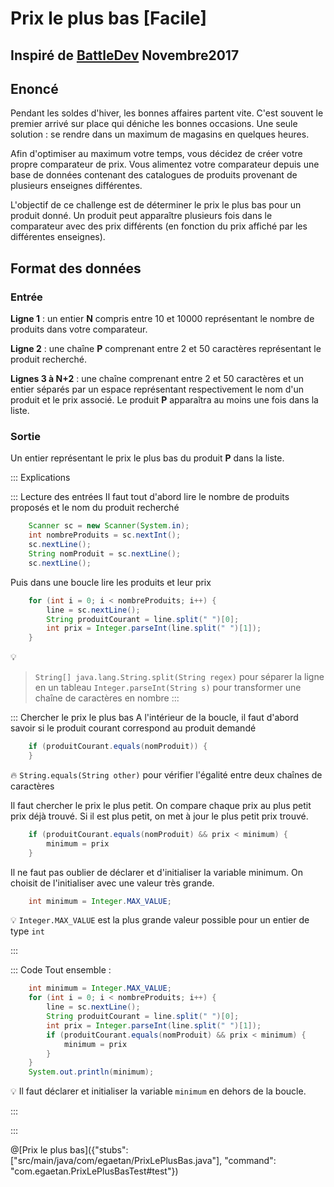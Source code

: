 # Prix le plus bas [Facile]

## Inspiré de [BattleDev](https://battledev.blogdumoderateur.com/) Novembre2017


## Enoncé

Pendant les soldes d'hiver, les bonnes affaires partent vite. C'est souvent le premier arrivé sur place qui déniche les bonnes occasions. Une seule solution : se rendre dans un maximum de magasins en quelques heures.

Afin d'optimiser au maximum votre temps, vous décidez de créer votre propre comparateur de prix. Vous alimentez votre comparateur depuis une base de données contenant des catalogues de produits provenant de plusieurs enseignes différentes.

L'objectif de ce challenge est de déterminer le prix le plus bas pour un produit donné. Un produit peut apparaître plusieurs fois dans le comparateur avec des prix différents (en fonction du prix affiché par les différentes enseignes).

## Format des données

### Entrée

**Ligne 1** : un entier **N** compris entre 10 et 10000 représentant le nombre de produits dans votre comparateur.

**Ligne 2** : une chaîne **P** comprenant entre 2 et 50 caractères représentant le produit recherché.

**Lignes 3 à N+2** : une chaîne comprenant entre 2 et 50 caractères et un entier séparés par un espace représentant respectivement le nom d'un produit et le prix associé. Le produit **P** apparaîtra au moins une fois dans la liste.

### Sortie
Un entier représentant le prix le plus bas du produit **P** dans la liste.


::: Explications

::: Lecture des entrées
Il faut tout d'abord lire le nombre de produits proposés et le nom du produit recherché
``` java
	Scanner sc = new Scanner(System.in);
	int nombreProduits = sc.nextInt();
	sc.nextLine();
	String nomProduit = sc.nextLine();
	sc.nextLine();
```

Puis dans une boucle lire les produits et leur prix
``` java
	for (int i = 0; i < nombreProduits; i++) {
		line = sc.nextLine();
		String produitCourant = line.split(" ")[0];
		int prix = Integer.parseInt(line.split(" ")[1]);
	}
```		

💡 
>`String[] java.lang.String.split(String regex)` pour séparer la ligne en un tableau
>`Integer.parseInt(String s)` pour transformer une chaîne de caractères en nombre
:::

::: Chercher le prix le plus bas
A l'intérieur de la boucle, il faut d'abord savoir si le produit courant correspond au produit demandé

``` java
	if (produitCourant.equals(nomProduit)) {
	}
```	

🔥 `String.equals(String other)` pour vérifier l'égalité entre deux chaînes de caractères

Il faut chercher le prix le plus petit.
On compare chaque prix au plus petit prix déjà trouvé.
Si il est plus petit, on met à jour le plus petit prix trouvé.

``` java
	if (produitCourant.equals(nomProduit) && prix < minimum) {
	    minimum = prix
	}
```	


Il ne faut pas oublier de déclarer et d'initialiser la variable minimum.
On choisit de l'initialiser avec une valeur très grande.
```java
    int minimum = Integer.MAX_VALUE;
```

💡 `Integer.MAX_VALUE` est la plus grande valeur possible pour un entier de type `int` 


:::

::: Code
Tout ensemble :

``` java
    int minimum = Integer.MAX_VALUE;
    for (int i = 0; i < nombreProduits; i++) {
		line = sc.nextLine();
		String produitCourant = line.split(" ")[0];
		int prix = Integer.parseInt(line.split(" ")[1]);
	    if (produitCourant.equals(nomProduit) && prix < minimum) {
	        minimum = prix
	    }
	}
	System.out.println(minimum);
```	


💡 Il faut déclarer et initialiser la variable `minimum` en dehors de la boucle.


:::

:::


@[Prix le plus bas]({"stubs": ["src/main/java/com/egaetan/PrixLePlusBas.java"], "command": "com.egaetan.PrixLePlusBasTest#test"})
